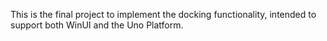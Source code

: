 ﻿This is the final project to implement the docking functionality, intended to support both WinUI and the Uno Platform.